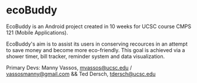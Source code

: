 # ecoBuddy
EcoBuddy is an Android project created in 10 weeks for UCSC course CMPS 121 (Mobile Applications).

EcoBuddy's aim is to assist its users in conserving recources in an attempt to save money and become more eco-friendly.
This goal is achieved via a shower timer, bill tracker, reminder system and data visualization. 

Primary Devs: Manny Vassos, mvassos@ucsc.edu / vassosmanny@gmail.com && Ted Dersch, tdersch@ucsc.edu 
